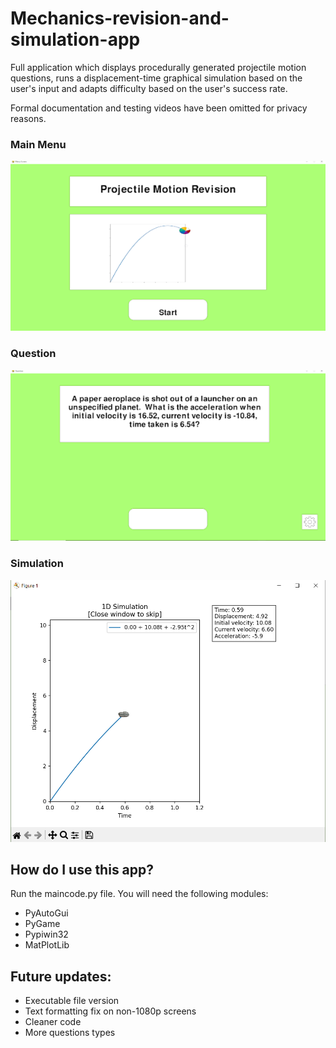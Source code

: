 # Mechanics-revision-and-simulation-app
Full application which displays procedurally generated projectile motion questions, runs a displacement-time graphical simulation based on the user's input and adapts difficulty based on the user's success rate.

Formal documentation and testing videos have been omitted for privacy reasons. 

### Main Menu
![Main Menu](https://github.com/zanulhaq-git/Mechanics-revision-and-simulation-app/blob/main/Mechanics%20revision%20app/Picture1.png?raw=true)

### Question
![Question](https://github.com/zanulhaq-git/Mechanics-revision-and-simulation-app/blob/main/Mechanics%20revision%20app/Picture2.png?raw=true)

### Simulation
![Simulation](https://github.com/zanulhaq-git/Mechanics-revision-and-simulation-app/blob/main/Mechanics%20revision%20app/Capture.PNG?raw=true)

## How do I use this app?
Run the maincode.py file.  You will need the following modules:
- PyAutoGui
- PyGame 
- Pypiwin32
- MatPlotLib

## Future updates:
- Executable file version
- Text formatting fix on non-1080p screens
- Cleaner code
- More questions types 
